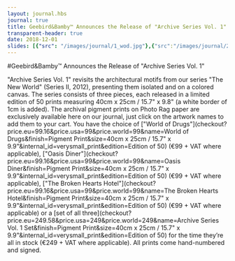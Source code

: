 ```yaml
---
layout: journal.hbs
journal: true
title: Geebird&Bamby™ Announces the Release of "Archive Series Vol. 1"
transparent-header: true
date: 2018-12-01
slides: [{"src": "/images/journal/1_wod.jpg"},{"src":"/images/journal/2_od.jpg"} ,{"src":"/images/journal/3_bhh.jpg"}]
---
```


#Geebird&Bamby™ Announces the Release of "Archive Series Vol. 1"

"Archive Series Vol. 1" revisits the architectural motifs from our series "The New World" (Series II, 2012), presenting them isolated and on a colored canvas. The series consists of three pieces, each released in a limited edition of 50 prints measuring 40cm x 25cm / 15.7" x 9.8" (a white border of 1cm is added). The archival pigment prints on Photo Rag paper are exclusively available here on our journal, just click on the artwork names to add them to your cart. You have the choice of ["World of Drugs"](checkout?price.eu=99.16&price.usa=99&price.world=99&name=World of Drugs&finish=Pigment Print&size=40cm x 25cm / 15.7" x 9.9"&internal_id=verysmall_print&edition=Edition of 50) (€99 + VAT where applicable), ["Oasis Diner"](checkout?price.eu=99.16&price.usa=99&price.world=99&name=Oasis Diner&finish=Pigment Print&size=40cm x 25cm / 15.7" x 9.9"&internal_id=verysmall_print&edition=Edition of 50) (€99 + VAT where applicable), ["The Broken Hearts Hotel"](checkout?price.eu=99.16&price.usa=99&price.world=99&name=The Broken Hearts Hotel&finish=Pigment Print&size=40cm x 25cm / 15.7" x 9.9"&internal_id=verysmall_print&edition=Edition of 50) (€99 + VAT where applicable) or a [set of all three](checkout?price.eu=249.58&price.usa=249&price.world=249&name=Archive Series Vol. 1 Set&finish=Pigment Print&size=40cm x 25cm / 15.7" x 9.9"&internal_id=verysmall_print&edition=Edition of 50) for the time they’re all in stock (€249 + VAT where applicable). All prints come hand-numbered and signed.

